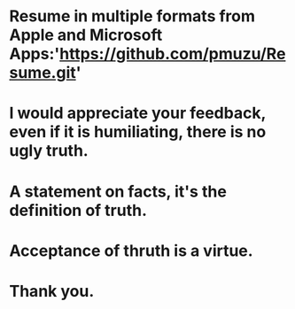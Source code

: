 # Resume in multiple formats from Apple and Microsoft Apps:'https://github.com/pmuzu/Resume.git'
# I would appreciate your feedback, even if it is humiliating, there is no ugly truth. 
# A statement on facts, it's the definition of truth.  
# Acceptance of thruth is a virtue. 
# Thank you.
